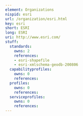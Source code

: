 ```yaml
---
element: Organizations
nispid: esri
url: /organization/esri.html
key: esri
short: ESRI
long: ESRI
uri: http://www.esri.com/
stuff:
  standards:
    owns: 2
    references:
    - esri-shapefile
    - esri-xmlschema-geodb-200806
  capabilityprofiles:
    owns: 0
    references:
  profiles:
    owns: 0
    references:
  serviceprofiles:
    owns: 0
    references:
---
```

